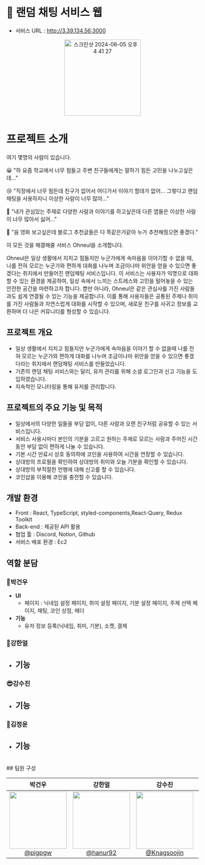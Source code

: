 # 👫 랜덤 채팅 서비스 웹

- 서비스 URL : http://3.39.134.56:3000
  
<p align='center'>
    <img width="200" alt="스크린샷 2024-06-05 오후 4 41 27" src="https://github.com/Project-Ohneul/.github/assets/133184988/940a3cab-e904-4149-ad68-22c103e71dba">
</p>

# 프로젝트 소개
여기 몇명의 사람이 있습니다.

😀 "하 요즘 학교에서 너무 힘들고 주변 친구들에게는 말하기 힘든 고민을 나누고싶은데..."

😢 "직장에서 너무 힘든데 친구가 없어서 어디가서 이야기 할데가 없어... 그렇다고 랜덤 채팅을 사용하자니 이상한 사람이 너무 많아..."

🥸 "내가 관심있는 주제로 다양한 사람과 이야기를 하고싶은데 다른 앱들은 이상한 사람이 너무 많아서 싫어..."

🤪 "음 영화 보고싶은데 블로그 추천글들은 다 똑같은거같아 누가 추천해줬으면 좋겠다."

이 모든 것을 해결해줄 서비스 Ohneul을 소개합니다.

Ohneul은 일상 생활에서 지치고 힘들지만 누군가에게 속마음을 이야기할 수 없을 때, 나를 전혀 모르는 누군가와 편하게 대화를 나누며 조금이나마 위안을 얻을 수 있으면 좋겠다는 취지에서 만들어진 랜덤채팅 서비스입니다. 이 서비스는 사용자가 익명으로 대화할 수 있는 환경을 제공하여, 일상 속에서 느끼는 스트레스와 고민을 털어놓을 수 있는 안전한 공간을 마련하고자 합니다. 뿐만 아니라, Ohneul은 같은 관심사를 가진 사람들과도 쉽게 연결될 수 있는 기능을 제공합니다. 이를 통해 사용자들은 공통된 주제나 취미를 가진 사람들과 자연스럽게 대화를 시작할 수 있으며, 새로운 친구를 사귀고 정보를 교환하며 더 나은 커뮤니티를 형성할 수 있습니다.

## 프로젝트 개요
- 일상 생활에서 지치고 힘들지만 누군가에게 속마음을 이야기 할 수 없을때 나를 전혀 모르는 누군가와 편하게 대화를 나누며 조금이나마 위안을 얻을 수 있으면 좋겠다라는 취지에서 랜덤채팅 서비스를 만들었습니다.
- 기존의 랜덤 채팅 서비스와는 달리, 유저 관리를 위해 소셜 로그인과 신고 기능을 도입하였습니다.
- 지속적인 모니터링을 통해 유저를 관리합니다.

## 프로젝트의 주요 기능 및 목적
- 일상에서의 다양한 일들을 부담 없이, 다른 사람과 오랜 친구처럼 공유할 수 있는 서비스입니다.
- 서비스 사용시마다 본인의 기분을 고르고 원하는 주제로 모르는 사람과 주어진 시간동안 부담 없이 편하게 나눌 수 있습니다.
- 기본 시간 만료시 상호 동의하에 코인을 사용하여 시간을 연장할 수 있습니다.
- 상대방의 프로필을 확인하여 상대방의 취미와 오늘 기분을 확인할 수 있습니다.
- 상대방의 부적절한 언행에 대해 신고를 할 수 있습니다.
- 코인샵을 이용해 코인을 충전할 수 있습니다.

## 개발 환경
- Front : React, TypeScript, styled-components,React-Query, Redux Toolkit
- Back-end : 제공된 API 활용
- 협업 툴 : Discord, Notion, Github
- 서비스 배포 환경 : Ec2

## 역할 분담

### 🍊박건우
- **UI**
    - 페이지 : 닉네임 설정 페이지, 취미 설정 페이지, 기분 설정 페이지, 주제 선택 페이지, 채팅, 코인 상점, 헤더
- **기능**
    - 유저 정보 등록(닉네임, 취미, 기분), 소켓, 결제
### 👻강한얼
- **기능**
    - 
### 😎강수진
- **기능**
    - 
### 🐬김정운
- **기능**
    - 
<br>
## 팀원 구성
<div align="center">

| **박건우** | **강한얼** | **강수진** | **김정운** |
| :------: |  :------: | :------: | :------: |
|[<img src="https://avatars.githubusercontent.com/u/133184988?v=4" height=150 width=150> <br/> @pigpgw](https://github.com/pigpgw) |  [<img src="https://avatars.githubusercontent.com/u/62492735?v=4" height=150 width=150> <br/> @hanur92](https://github.com/hanur92)  | [<img src="https://avatars.githubusercontent.com/u/138956130?v=4" height=150 width=150> <br/> @Knagsoojin](https://github.com/Knagsoojin) | [<img src="https://avatars.githubusercontent.com/u/146833294?v=4" height=150 width=150> <br/> @zkflal](https://github.com/zkflal) |

</div>
